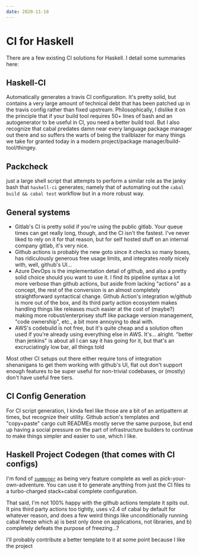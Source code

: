 ```yaml
---
date: 2020-11-18
---
```


# CI for Haskell

There are a few existing CI solutions for Haskell.
I detail some summaries here:

## Haskell-CI

Automatically generates a travis CI configuration.
It's pretty solid, but contains a very large amount of technical debt that has been patched up in the travis config rather than fixed upstream.
Philosophically, I dislike it on the principle that if your build tool requires 50+ lines of bash and an autogenerator to be useful in CI, you need a better build tool.
But I also recognize that cabal predates damn near every language package manager out there and so suffers the warts of being the trailblazer for many things we take for granted today in a modern project/package manager/build-tool/thingey.

## Packcheck

just a large shell script that attempts to perform a similar role as the janky bash that `haskell-ci` generates; namely that of automating out the `cabal build && cabal test` workflow but in a more robust way.

## General systems

- Gitlab's CI is pretty solid if you're using the public gitlab.
  Your queue times can get really long, though, and the CI isn't the fastest.
  I've never liked to rely on it for that reason, but for self hosted stuff on an internal company gitlab, it's very nice.
- Github actions is probably the new goto since it checks so many boxes, has ridiculously generous free usage limits, and integrates _really_ nicely with, well, github's UI...
- Azure DevOps is the implementation detail of github, and also a pretty solid choice should you want to use it.
  I find its pipeline syntax a lot more verbose than github actions, but aside from lacking "actions" as a concept, the rest of the conversion is an almost completely straightforward syntactical change.
  Github Action's integration w/github is more out of the box, and its third party action ecosystem makes handling things like releases much easier at the cost of (maybe?) making more robust/enterprisey stuff like package version management, "code ownership", etc., a bit more annoying to deal with.
- AWS's codebuild is not free, but it's quite cheap and a solution often used if you're already using everything else in AWS.
  It's... alright. "better than jenkins" is about all I can say it has going for it, but that's an excruciatingly low bar, all things told

Most other CI setups out there either require tons of integration shenanigans to get them working with github's UI, flat out don't support enough features to be super useful for non-trivial codebases, or (mostly) don't have useful free tiers.

## CI Config Generation

For CI script generation, I kinda feel like those are a bit of an antipattern at times, but recognize their utility.
Github action's templates and "copy+paste" cargo cult READMEs mostly serve the same purpose, but end up having a social pressure on the part of infrastructure builders to continue to make things simpler and easier to use, which I like.

## Haskell Project Codegen (that comes with CI configs)

I'm fond of [`summoner`](https://github.com/kowainik/summoner) as being very feature complete as well as pick-your-own-adventure.
You can use it to generate anything from just the CI files to a turbo-charged stack+cabal complete configuration.

That said, I'm not 100% happy with the github actions template it spits out.
It pins third party actions too tightly, uses v2.4 of cabal by default for whatever reason, and does a few weird things like unconditionally running cabal freeze which a) is best only done on applications, not libraries, and b) completely defeats the purpose of freezing...?

I'll probably contribute a better template to it at some point because I like the project
